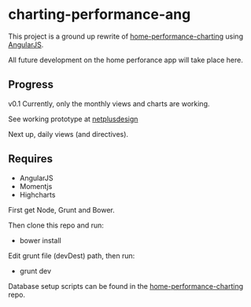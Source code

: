 # charting-performance-ang

This project is a ground up rewrite of [home-performance-charting](https://github.com/netplusdesign/home-performance-charting) 
using [AngularJS](http://angularjs.org). 

All future development on the home perforance app will take place here.

## Progress

v0.1 Currently, only the monthly views and charts are working. 

See working prototype at [netplusdesign](http://netplusdesign.com/app)

Next up, daily views (and directives).

## Requires

* AngularJS
* Momentjs
* Highcharts

First get Node, Grunt and Bower.

Then clone this repo and run:

* bower install

Edit grunt file (devDest) path, then run:

* grunt dev

Database setup scripts can be found in the [home-performance-charting](https://github.com/netplusdesign/home-performance-charting) repo.